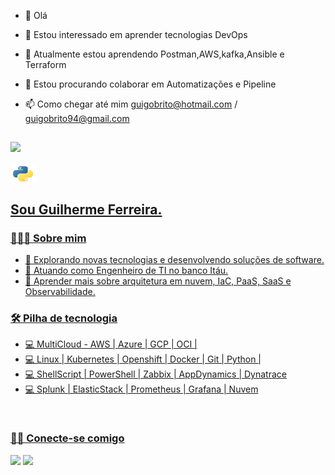 - 👋 Olá
- 👀 Estou interessado em aprender tecnologias DevOps
- 🌱 Atualmente estou aprendendo Postman,AWS,kafka,Ansible e Terraform
- 💞️ Estou procurando colaborar em Automatizações e Pipeline
- 📫 Como chegar até mim guigobrito@hotmail.com / guigobrito94@gmail.com

  ##

<div>
  <a href="https://github.com/guilasabf">
  <img height="180em" src="https://github-readme-stats.vercel.app/api?username=guilasabf&show_icons=true&theme=dark&include_all_commits=true&count_private=true"/>
</div>

<div style="display: inline_block"><br>
  <img align="center" alt="Rafa-Python" height="30" width="40" src="https://raw.githubusercontent.com/devicons/devicon/master/icons/python/python-original.svg">
</div>
  
  
  ##
 

<h2> Sou Guilherme Ferreira. </h2>

<h3> 👨🏻‍💻 Sobre mim </h3>

- 🤔  Explorando novas tecnologias e desenvolvendo soluções de software.
- 💼  Atuando como Engenheiro de TI no banco Itáu.
- 🌱  Aprender mais sobre arquitetura em nuvem, IaC, PaaS, SaaS e Observabilidade.

<h3> 🛠 Pilha de tecnologia </h3>

- 💻  MultiCloud - AWS | Azure | GCP | OCI |
- 💻  Linux | Kubernetes | Openshift | Docker | Git | Python |
- 💻  ShellScript | PowerShell | Zabbix | AppDynamics | Dynatrace
- 💻  Splunk | ElasticStack | Prometheus | Grafana | Nuvem

<br/>


<h3> 🤝🏻 Conecte-se comigo </h3>

  
<div> 
  <a href = "mailto:guigobrito94@gmail.com"><img src="https://img.shields.io/badge/-Gmail-%23333?style=for-the-badge&logo=gmail&logoColor=white" target="_blank"></a>
  <a href="https://www.linkedin.com/in/guilherme-b-337837146/" target="_blank"><img src="https://img.shields.io/badge/-LinkedIn-%230077B5?style=for-the-badge&logo=linkedin&logoColor=white" target="_blank"></a> 
